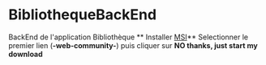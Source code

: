 # BibliothequeBackEnd
BackEnd de l'application Bibliothèque
** Installer <a href="https://dev.mysql.com/downloads/installer/">MSI</a>**
Selectionner le premier lien (**-web-community-**) puis cliquer sur
**NO thanks, just start my download**